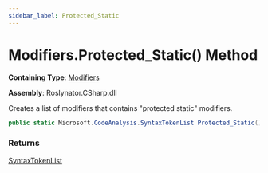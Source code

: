 ```yaml
---
sidebar_label: Protected_Static
---
```


# Modifiers\.Protected\_Static\(\) Method

**Containing Type**: [Modifiers](../index.md)

**Assembly**: Roslynator\.CSharp\.dll

  
Creates a list of modifiers that contains "protected static" modifiers\.

```csharp
public static Microsoft.CodeAnalysis.SyntaxTokenList Protected_Static()
```

### Returns

[SyntaxTokenList](https://docs.microsoft.com/en-us/dotnet/api/microsoft.codeanalysis.syntaxtokenlist)

